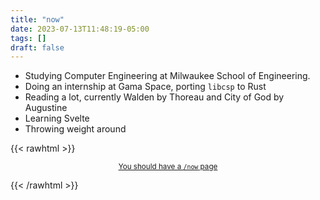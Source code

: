 ```yaml
---
title: "now"
date: 2023-07-13T11:48:19-05:00
tags: []
draft: false
---
```


- Studying Computer Engineering at Milwaukee School of Engineering. 
- Doing an internship at Gama Space, porting `libcsp` to Rust  
- Reading a lot, currently Walden by Thoreau and City of God by Augustine
- Learning Svelte
- Throwing weight around


{{< rawhtml >}}
<p style="text-align: center"><small><a href="https://nownownow.com/about">You should have a <code>/now</code> page</a></small></p>
{{< /rawhtml >}}
